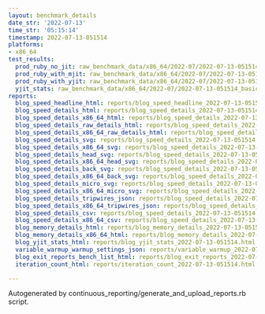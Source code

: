 ```yaml
---
layout: benchmark_details
date_str: '2022-07-13'
time_str: '05:15:14'
timestamp: 2022-07-13-051514
platforms:
- x86_64
test_results:
  prod_ruby_no_jit: raw_benchmark_data/x86_64/2022-07/2022-07-13-051514_basic_benchmark_prod_ruby_no_jit.json
  prod_ruby_with_mjit: raw_benchmark_data/x86_64/2022-07/2022-07-13-051514_basic_benchmark_prod_ruby_with_mjit.json
  prod_ruby_with_yjit: raw_benchmark_data/x86_64/2022-07/2022-07-13-051514_basic_benchmark_prod_ruby_with_yjit.json
  yjit_stats: raw_benchmark_data/x86_64/2022-07/2022-07-13-051514_basic_benchmark_yjit_stats.json
reports:
  blog_speed_headline_html: reports/blog_speed_headline_2022-07-13-051514.html
  blog_speed_details_html: reports/blog_speed_details_2022-07-13-051514.html
  blog_speed_details_x86_64_html: reports/blog_speed_details_2022-07-13-051514.x86_64.html
  blog_speed_details_raw_details_html: reports/blog_speed_details_2022-07-13-051514.raw_details.html
  blog_speed_details_x86_64_raw_details_html: reports/blog_speed_details_2022-07-13-051514.x86_64.raw_details.html
  blog_speed_details_svg: reports/blog_speed_details_2022-07-13-051514.svg
  blog_speed_details_x86_64_svg: reports/blog_speed_details_2022-07-13-051514.x86_64.svg
  blog_speed_details_head_svg: reports/blog_speed_details_2022-07-13-051514.head.svg
  blog_speed_details_x86_64_head_svg: reports/blog_speed_details_2022-07-13-051514.x86_64.head.svg
  blog_speed_details_back_svg: reports/blog_speed_details_2022-07-13-051514.back.svg
  blog_speed_details_x86_64_back_svg: reports/blog_speed_details_2022-07-13-051514.x86_64.back.svg
  blog_speed_details_micro_svg: reports/blog_speed_details_2022-07-13-051514.micro.svg
  blog_speed_details_x86_64_micro_svg: reports/blog_speed_details_2022-07-13-051514.x86_64.micro.svg
  blog_speed_details_tripwires_json: reports/blog_speed_details_2022-07-13-051514.tripwires.json
  blog_speed_details_x86_64_tripwires_json: reports/blog_speed_details_2022-07-13-051514.x86_64.tripwires.json
  blog_speed_details_csv: reports/blog_speed_details_2022-07-13-051514.csv
  blog_speed_details_x86_64_csv: reports/blog_speed_details_2022-07-13-051514.x86_64.csv
  blog_memory_details_html: reports/blog_memory_details_2022-07-13-051514.html
  blog_memory_details_x86_64_html: reports/blog_memory_details_2022-07-13-051514.x86_64.html
  blog_yjit_stats_html: reports/blog_yjit_stats_2022-07-13-051514.html
  variable_warmup_warmup_settings_json: reports/variable_warmup_2022-07-13-051514.warmup_settings.json
  blog_exit_reports_bench_list_html: reports/blog_exit_reports_2022-07-13-051514.bench_list.html
  iteration_count_html: reports/iteration_count_2022-07-13-051514.html

---
```

Autogenerated by continuous_reporting/generate_and_upload_reports.rb script.
